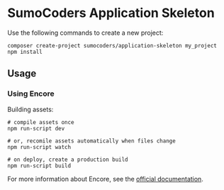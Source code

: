 # SumoCoders Application Skeleton

Use the following commands to create a new project:

    composer create-project sumocoders/application-skeleton my_project
    npm install
    
## Usage

### Using Encore

Building assets:

    # compile assets once
    npm run-script dev
    
    # or, recomile assets automatically when files change
    npm run-script watch
    
    # on deploy, create a production build
    npm run-script build

For more information about Encore, see the [official documentation](https://symfony.com/doc/current/frontend.html#webpack-encore).
